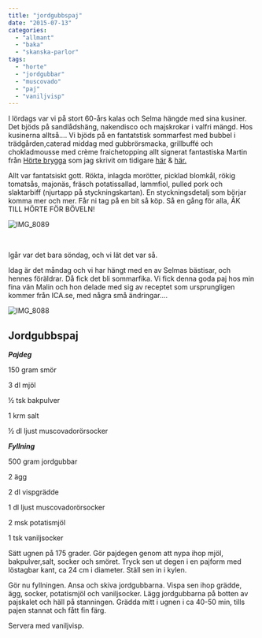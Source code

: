 ```yaml
---
title: "jordgubbspaj"
date: "2015-07-13"
categories: 
  - "allmant"
  - "baka"
  - "skanska-parlor"
tags: 
  - "horte"
  - "jordgubbar"
  - "muscovado"
  - "paj"
  - "vaniljvisp"
---
```


I lördags var vi på stort 60-års kalas och Selma hängde med sina kusiner. Det bjöds på sandlådshäng, nakendisco och majskrokar i valfri mängd. Hos kusinerna alltså.... Vi bjöds på en fantatstisk sommarfest med bubbel i trädgården,caterad middag med gubbrörsmacka, grillbuffé och chokladmousse med crème fraichetopping allt signerat fantastiska Martin från [Hörte brygga](http://hortebrygga.se/) som jag skrivit om tidigare [här](http://import.local/2015/04/30/lystring/) & [här.](http://import.local/2014/07/22/horte-brygga-och-nagra-hallon/)

Allt var fantatsiskt gott. Rökta, inlagda morötter, picklad blomkål, rökig tomatsås, majonäs, fräsch potatissallad, lammfiol, pulled pork och slaktarbiff (njurtapp på styckningskartan). En styckningsdetalj som börjar komma mer och mer. Får ni tag på en bit så köp. Så en gång för alla, ÅK TILL HÖRTE FÖR BÖVELN!

![IMG_8089](/static/img/IMG_8089.jpg)

 

Igår var det bara söndag, och vi lät det var så.

Idag är det måndag och vi har hängt med en av Selmas bästisar, och hennes föräldrar. Då fick det bli sommarfika. Vi fick denna goda paj hos min fina vän Malin och hon delade med sig av receptet som ursprungligen kommer från ICA.se, med några små ändringar....

![IMG_8088](/static/img/IMG_8088-1020x1020.jpg)

## **Jordgubbspaj**

_**Pajdeg**_

150 gram smör

3 dl mjöl

½ tsk bakpulver

1 krm salt

½ dl ljust muscovadorörsocker

_**Fyllning**_

500 gram jordgubbar

2 ägg

2 dl vispgrädde

1 dl ljust muscovadorörsocker

2 msk potatismjöl

1 tsk vaniljsocker

Sätt ugnen på 175 grader. Gör pajdegen genom att nypa ihop mjöl, bakpulver,salt, socker och smöret. Tryck sen ut degen i en pajform med löstagbar kant, ca 24 cm i diameter. Ställ sen in i kylen.

Gör nu fyllningen. Ansa och skiva jordgubbarna. Vispa sen ihop grädde, ägg, socker, potatismjöl och vaniljsocker. Lägg jordgubbarna på botten av pajskalet och häll på stanningen. Grädda mitt i ugnen i ca 40-50 min, tills pajen stannat och fått fin färg.

Servera med vaniljvisp.
